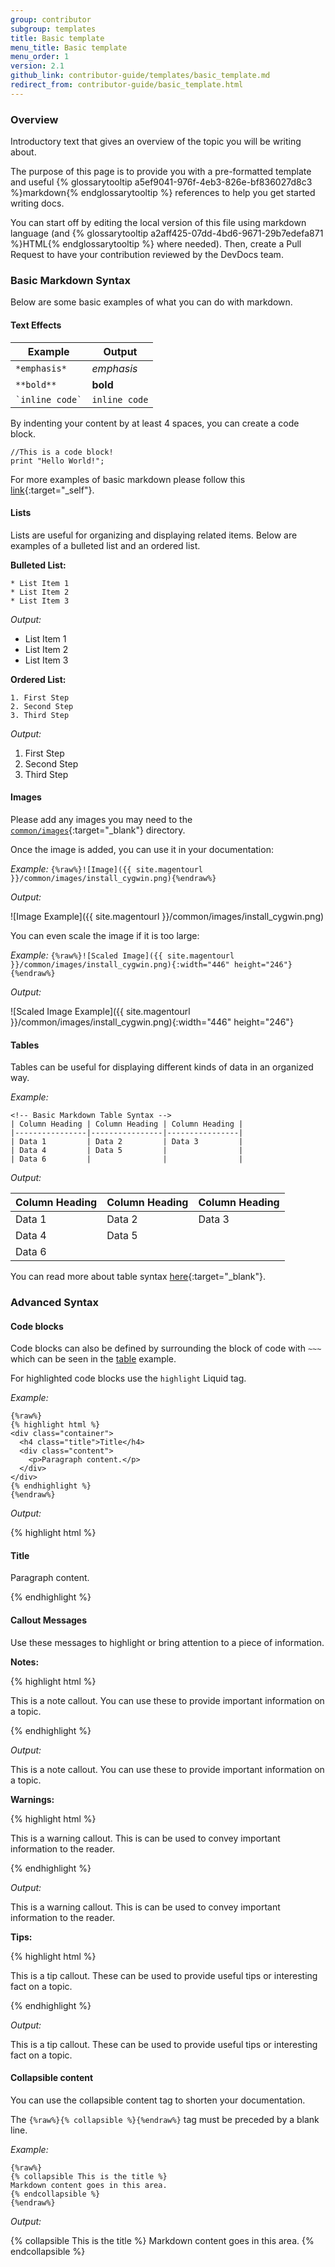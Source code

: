```yaml
---
group: contributor
subgroup: templates
title: Basic template
menu_title: Basic template
menu_order: 1
version: 2.1
github_link: contributor-guide/templates/basic_template.md
redirect_from: contributor-guide/basic_template.html
---
```


### Overview
Introductory text that gives an overview of the topic you will be writing about.

The purpose of this page is to provide you with a pre-formatted template and useful {% glossarytooltip a5ef9041-976f-4eb3-826e-bf836027d8c3 %}markdown{% endglossarytooltip %} references to help you get started writing docs.

You can start off by editing the local version of this file using markdown language (and {% glossarytooltip a2aff425-07dd-4bd6-9671-29b7edefa871 %}HTML{% endglossarytooltip %} where needed). Then, create a Pull Request to have your contribution reviewed by the DevDocs team.

### Basic Markdown Syntax
Below are some basic examples of what you can do with markdown.

#### Text Effects

| Example           | Output       |
| ----------------- | ------------ |
|`*emphasis*`       |*emphasis*    |
|`**bold**`         | **bold**     |
|`` `inline code` ``| `inline code`|

By indenting your content by at least 4 spaces, you can create a code block.

    //This is a code block!
    print "Hello World!";

For more examples of basic markdown please follow this [link](https://daringfireball.net/projects/markdown/syntax){:target="_self"}.

#### Lists
Lists are useful for organizing and displaying related items. Below are examples of a bulleted list and an ordered list.

**Bulleted List:**

~~~
* List Item 1
* List Item 2
* List Item 3
~~~

*Output:*

* List Item 1
*	List Item 2
*	List Item 3

**Ordered List:**

~~~
1. First Step
2. Second Step
3. Third Step
~~~

*Output:*

1.	First Step
2.	Second Step
3.	Third Step

#### Images
Please add any images you may need to the [`common/images`](https://github.com/magento/devdocs/tree/develop/common/images){:target="_blank"} directory.

Once the image is added, you can use it in your documentation:

*Example:* `{%raw%}![Image]({{ site.magentourl }}/common/images/install_cygwin.png){%endraw%}`

*Output:*

![Image Example]({{ site.magentourl }}/common/images/install_cygwin.png)

You can even scale the image if it is too large:

*Example:* `{%raw%}![Scaled Image]({{ site.magentourl }}/common/images/install_cygwin.png){:width="446" height="246"}{%endraw%}`

*Output:*

![Scaled Image Example]({{ site.magentourl }}/common/images/install_cygwin.png){:width="446" height="246"}


#### Tables
Tables can be useful for displaying different kinds of data in an organized way.

*Example:*

~~~
<!-- Basic Markdown Table Syntax -->
| Column Heading | Column Heading | Column Heading |
|----------------|----------------|----------------|
| Data 1         | Data 2         | Data 3         |
| Data 4         | Data 5         |                |
| Data 6         |                |                |
~~~

*Output:*

| Column Heading | Column Heading | Column Heading |
|----------------|----------------|----------------|
| Data 1         | Data 2         | Data 3         |
| Data 4         | Data 5         |                |
| Data 6         |                |                |

You can read more about table syntax [here](http://kramdown.gettalong.org/syntax.html#tables){:target="_blank"}.

### Advanced Syntax

#### Code blocks

Code blocks can also be defined by surrounding the block of code with `~~~` which can be seen in the [table](#tables) example.

For highlighted code blocks use the `highlight` Liquid tag.

*Example:*

~~~
{%raw%}
{% highlight html %}
<div class="container">
  <h4 class="title">Title</h4>
  <div class="content">
    <p>Paragraph content.</p>
  </div>
</div>
{% endhighlight %}
{%endraw%}
~~~

*Output:*

{% highlight html %}
<div class="container">
  <h4 class="title">Title</h4>
  <div class="content">
    <p>Paragraph content.</p>
  </div>
</div>
{% endhighlight %}

#### Callout Messages

Use these messages to highlight or bring attention to a piece of information.

**Notes:**

{% highlight html %}
<div class="bs-callout bs-callout-info">
  <p>This is a note callout. You can use these to provide important information on a topic.</p>
</div>
{% endhighlight %}

*Output:*

<div class="bs-callout bs-callout-info">
  <p>This is a note callout. You can use these to provide important information on a topic.</p>
</div>

**Warnings:**

{% highlight html %}
<div class="bs-callout bs-callout-warning">
    <p>This is a warning callout. This is can be used to convey important information to the reader.</p>
</div>
{% endhighlight %}

*Output:*

<div class="bs-callout bs-callout-warning">
    <p>This is a warning callout. This is can be used to convey important information to the reader.</p>
</div>

**Tips:**

{% highlight html %}
<div class="bs-callout bs-callout-tip">
  <p>This is a tip callout. These can be used to provide useful tips or interesting fact on a topic.</p>
</div>
{% endhighlight %}

*Output:*

<div class="bs-callout bs-callout-tip">
  <p>This is a tip callout. These can be used to provide useful tips or interesting fact on a topic.</p>
</div>

#### Collapsible content
You can use the collapsible content tag to shorten your documentation.

<div class="bs-callout bs-callout-info">
  <p>The <code>{%raw%}{% collapsible %}{%endraw%}</code> tag must be preceded by a blank line. </p>
</div>


*Example:*

~~~
{%raw%}
{% collapsible This is the title %}
Markdown content goes in this area.
{% endcollapsible %}
{%endraw%}
~~~

*Output:*

{% collapsible This is the title %}
Markdown content goes in this area.
{% endcollapsible %}
